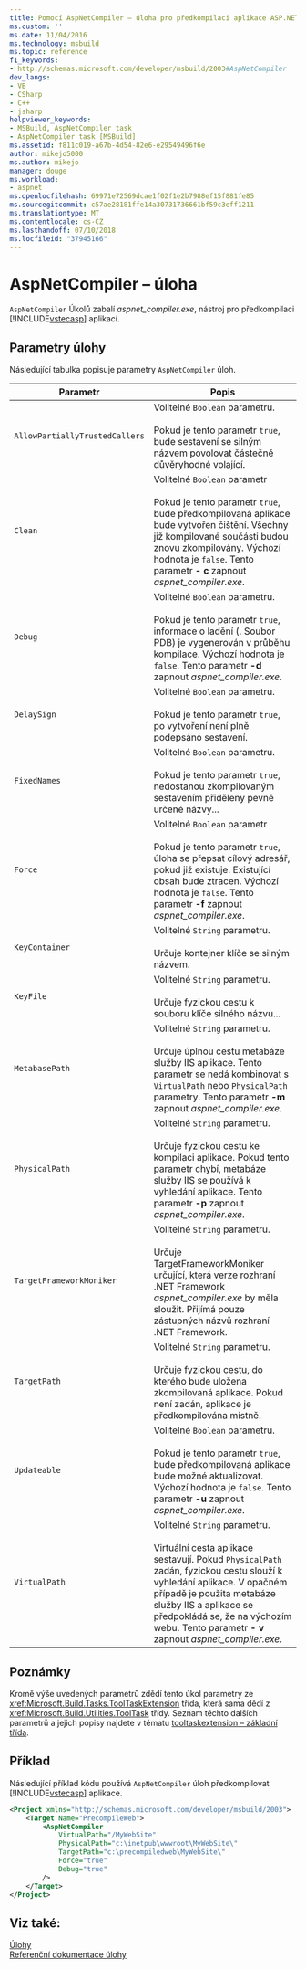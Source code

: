 ```yaml
---
title: Pomocí AspNetCompiler – úloha pro předkompilaci aplikace ASP.NET | Dokumentace Microsoftu
ms.custom: ''
ms.date: 11/04/2016
ms.technology: msbuild
ms.topic: reference
f1_keywords:
- http://schemas.microsoft.com/developer/msbuild/2003#AspNetCompiler
dev_langs:
- VB
- CSharp
- C++
- jsharp
helpviewer_keywords:
- MSBuild, AspNetCompiler task
- AspNetCompiler task [MSBuild]
ms.assetid: f811c019-a67b-4d54-82e6-e29549496f6e
author: mikejo5000
ms.author: mikejo
manager: douge
ms.workload:
- aspnet
ms.openlocfilehash: 69971e72569dcae1f02f1e2b7988ef15f881fe85
ms.sourcegitcommit: c57ae28181ffe14a30731736661bf59c3eff1211
ms.translationtype: MT
ms.contentlocale: cs-CZ
ms.lasthandoff: 07/10/2018
ms.locfileid: "37945166"
---
```

# <a name="aspnetcompiler-task"></a>AspNetCompiler – úloha
`AspNetCompiler` Úkolů zabalí *aspnet_compiler.exe*, nástroj pro předkompilaci [!INCLUDE[vstecasp](../code-quality/includes/vstecasp_md.md)] aplikací.  
  
## <a name="task-parameters"></a>Parametry úlohy  
 Následující tabulka popisuje parametry `AspNetCompiler` úloh.  
  
|Parametr|Popis|  
|---------------|-----------------|  
|`AllowPartiallyTrustedCallers`|Volitelné `Boolean` parametru.<br /><br /> Pokud je tento parametr `true`, bude sestavení se silným názvem povolovat částečně důvěryhodné volající.|  
|`Clean`|Volitelné `Boolean` parametr<br /><br /> Pokud je tento parametr `true`, bude předkompilovaná aplikace bude vytvořen čištění. Všechny již kompilované součásti budou znovu zkompilovány. Výchozí hodnota je `false`. Tento parametr **- c** zapnout *aspnet_compiler.exe*.|  
|`Debug`|Volitelné `Boolean` parametru.<br /><br /> Pokud je tento parametr `true`, informace o ladění (. Soubor PDB) je vygenerován v průběhu kompilace. Výchozí hodnota je `false`. Tento parametr **-d** zapnout *aspnet_compiler.exe*.|  
|`DelaySign`|Volitelné `Boolean` parametru.<br /><br /> Pokud je tento parametr `true`, po vytvoření není plně podepsáno sestavení.|  
|`FixedNames`|Volitelné `Boolean` parametru.<br /><br /> Pokud je tento parametr `true`, nedostanou zkompilovaným sestavením přiděleny pevně určené názvy...|  
|`Force`|Volitelné `Boolean` parametr<br /><br /> Pokud je tento parametr `true`, úloha se přepsat cílový adresář, pokud již existuje. Existující obsah bude ztracen. Výchozí hodnota je `false`. Tento parametr **-f** zapnout *aspnet_compiler.exe*.|  
|`KeyContainer`|Volitelné `String` parametru.<br /><br /> Určuje kontejner klíče se silným názvem.|  
|`KeyFile`|Volitelné `String` parametru.<br /><br /> Určuje fyzickou cestu k souboru klíče silného názvu...|  
|`MetabasePath`|Volitelné `String` parametru.<br /><br /> Určuje úplnou cestu metabáze služby IIS aplikace. Tento parametr se nedá kombinovat s `VirtualPath` nebo `PhysicalPath` parametry. Tento parametr **-m** zapnout *aspnet_compiler.exe*.|  
|`PhysicalPath`|Volitelné `String` parametru.<br /><br /> Určuje fyzickou cestu ke kompilaci aplikace. Pokud tento parametr chybí, metabáze služby IIS se používá k vyhledání aplikace. Tento parametr **-p** zapnout *aspnet_compiler.exe*.|  
|`TargetFrameworkMoniker`|Volitelné `String` parametru.<br /><br /> Určuje TargetFrameworkMoniker určující, která verze rozhraní .NET Framework *aspnet_compiler.exe* by měla sloužit. Přijímá pouze zástupných názvů rozhraní .NET Framework.|  
|`TargetPath`|Volitelné `String` parametru.<br /><br /> Určuje fyzickou cestu, do kterého bude uložena zkompilovaná aplikace. Pokud není zadán, aplikace je předkompilována místně.|  
|`Updateable`|Volitelné `Boolean` parametru.<br /><br /> Pokud je tento parametr `true`, bude předkompilovaná aplikace bude možné aktualizovat.  Výchozí hodnota je `false`. Tento parametr **-u** zapnout *aspnet_compiler.exe*.|  
|`VirtualPath`|Volitelné `String` parametru.<br /><br /> Virtuální cesta aplikace sestavují. Pokud `PhysicalPath` zadán, fyzickou cestu slouží k vyhledání aplikace. V opačném případě je použita metabáze služby IIS a aplikace se předpokládá se, že na výchozím webu. Tento parametr **- v** zapnout *aspnet_compiler.exe*.|  
  
## <a name="remarks"></a>Poznámky  
 Kromě výše uvedených parametrů zdědí tento úkol parametry ze <xref:Microsoft.Build.Tasks.ToolTaskExtension> třída, která sama dědí z <xref:Microsoft.Build.Utilities.ToolTask> třídy. Seznam těchto dalších parametrů a jejich popisy najdete v tématu [tooltaskextension – základní třída](../msbuild/tooltaskextension-base-class.md).  
  
## <a name="example"></a>Příklad  
 Následující příklad kódu používá `AspNetCompiler` úloh předkompilovat [!INCLUDE[vstecasp](../code-quality/includes/vstecasp_md.md)] aplikace.  
  
```xml  
<Project xmlns="http://schemas.microsoft.com/developer/msbuild/2003">  
    <Target Name="PrecompileWeb">  
        <AspNetCompiler  
            VirtualPath="/MyWebSite"  
            PhysicalPath="c:\inetpub\wwwroot\MyWebSite\"  
            TargetPath="c:\precompiledweb\MyWebSite\"  
            Force="true"  
            Debug="true"  
        />  
    </Target>  
</Project>  
```  
  
## <a name="see-also"></a>Viz také:  
 [Úlohy](../msbuild/msbuild-tasks.md)   
 [Referenční dokumentace úlohy](../msbuild/msbuild-task-reference.md)
